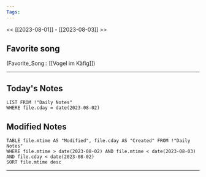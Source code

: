 ```yaml
---
Tags:
---
```

<< [[2023-08-01]] - [[2023-08-03]] >>
## Favorite song
(Favorite_Song:: [[Vogel im Käfig]])

___
## Today's Notes
```dataview
LIST FROM !"Daily Notes"
WHERE file.cday = date(2023-08-02)
```
## Modified Notes
```dataview
TABLE file.mtime AS "Modified", file.cday AS "Created" FROM !"Daily Notes" 
WHERE file.mtime > date(2023-08-02) AND file.mtime < date(2023-08-03) AND file.cday < date(2023-08-02)
SORT file.mtime desc
```
___
